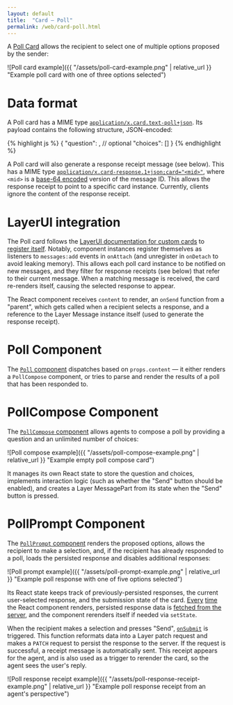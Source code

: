 ```yaml
---
layout: default
title:  "Card — Poll"
permalink: /web/card-poll.html
---
```


A [Poll Card][poll-card] allows the recipient to select one of multiple options proposed by the sender:

![Poll card example]({{ "/assets/poll-card-example.png" | relative_url }} "Example poll card with one of three options selected")

# Data format
A Poll card has a MIME type [`application/x.card.text-poll+json`][poll-card-mime]. Its payload contains the following structure, JSON-encoded:

{% highlight js %}
{
  "question": <string>,  // optional
  "choices": [<string>]
}
{% endhighlight %}

A Poll card will also generate a response receipt message (see below). This has a MIME type [`application/x.card-response.1+json;card="<mid>"`][poll-card-response-mime], where `<mid>` is a [base-64 encoded][poll-card-btoa] version of the message ID. This allows the response receipt to point to a specific card instance. Currently, clients ignore the content of the response receipt.

# LayerUI integration
The Poll card follows the [LayerUI documentation for custom cards][lui-custom-cards] to [register itself][poll-card-register]. Notably, component instances register themselves as listeners to `messages:add` events in `onAttach` (and unregister in `onDetach` to avoid leaking memory). This allows each poll card instance to be notified on new messages, and they filter for response receipts (see below) that refer to their current message. When a matching message is received, the card re-renders itself, causing the selected response to appear.

The React component receives `content` to render, an `onSend` function from a "parent", which gets called when a recipient selects a response, and a reference to the Layer Message instance itself (used to generate the response receipt).

# Poll Component
The [`Poll` component][poll-component] dispatches based on `props.content` — it either renders a `PollCompose` component, or tries to parse and render the results of a poll that has been responded to.

# PollCompose Component
The [`PollCompose` component][poll-compose-component] allows agents to compose a poll by providing a question and an unlimited number of choices:

![Poll compose example]({{ "/assets/poll-compose-example.png" | relative_url }} "Example empty poll compose card")

It manages its own React state to store the question and choices, implements interaction logic (such as whether the "Send" button should be enabled), and creates a Layer MessagePart from its state when the "Send" button is pressed.

# PollPrompt Component
The [`PollPrompt` component][poll-prompt-component] renders the proposed options, allows the recipient to make a selection, and, if the recipient has already responded to a poll, loads the persisted response and disables additional responses:

![Poll prompt example]({{ "/assets/poll-prompt-example.png" | relative_url }} "Example poll response with one of five options selected")

Its React state keeps track of previously-persisted responses, the current user-selected response, and the submission state of the card. [Every][poll-prompt-component-did-mount] [time][poll-prompt-component-will-receive-props] the React component renders, persisted response data is [fetched from the server][poll-prompt-load-responses], and the component rerenders itself if needed via `setState`.

When the recipient makes a selection and presses "Send", [`onSubmit`][poll-prompt-onsubmit] is triggered. This function reformats data into a Layer patch request and makes a `PATCH` request to persist the response to the server. If the request is successful, a receipt message is automatically sent. This receipt appears for the agent, and is also used as a trigger to rerender the card, so the agent sees the user's reply.

![Poll response receipt example]({{ "/assets/poll-response-receipt-example.png" | relative_url }} "Example poll response receipt from an agent's perspective")

[poll-card]: https://github.com/layerhq/csr/blob/41318ce900ec9c5864e020189ef14ef11e928db6/web/src/conversations/cards/Poll.jsx
[poll-card-mime]: https://github.com/layerhq/csr/blob/41318ce900ec9c5864e020189ef14ef11e928db6/web/src/conversations/cards/Poll.jsx#L16
[poll-card-response-mime]: https://github.com/layerhq/csr/blob/41318ce900ec9c5864e020189ef14ef11e928db6/web/src/conversations/cards/Poll.jsx#L17
[poll-card-btoa]: https://github.com/layerhq/csr/blob/41318ce900ec9c5864e020189ef14ef11e928db6/web/src/conversations/cards/Poll.jsx#L148
[lui-custom-cards]: https://docs.layer.com/sdk/webui/ui_customization#custom-cards
[poll-card-register]: https://github.com/layerhq/csr/blob/41318ce900ec9c5864e020189ef14ef11e928db6/web/src/conversations/cards/Poll.jsx#L235-L287
[poll-component]: https://github.com/layerhq/csr/blob/41318ce900ec9c5864e020189ef14ef11e928db6/web/src/conversations/cards/Poll.jsx#L219-L233
[poll-compose-component]: https://github.com/layerhq/csr/blob/41318ce900ec9c5864e020189ef14ef11e928db6/web/src/conversations/cards/Poll.jsx#L23-L93
[poll-prompt-component]: https://github.com/layerhq/csr/blob/41318ce900ec9c5864e020189ef14ef11e928db6/web/src/conversations/cards/Poll.jsx#L95-L217
[poll-prompt-component-did-mount]: https://github.com/layerhq/csr/blob/41318ce900ec9c5864e020189ef14ef11e928db6/web/src/conversations/cards/Poll.jsx#L126-L128
[poll-prompt-component-will-receive-props]: https://github.com/layerhq/csr/blob/41318ce900ec9c5864e020189ef14ef11e928db6/web/src/conversations/cards/Poll.jsx#L129-L131
[poll-prompt-load-responses]: https://github.com/layerhq/csr/blob/41318ce900ec9c5864e020189ef14ef11e928db6/web/src/conversations/cards/Poll.jsx#L105-L125
[poll-prompt-onsubmit]: https://github.com/layerhq/csr/blob/41318ce900ec9c5864e020189ef14ef11e928db6/web/src/conversations/cards/Poll.jsx#L132-L156